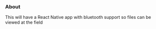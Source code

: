 ### About

This will have a React Native app with bluetooth support so files can be viewed at the field
